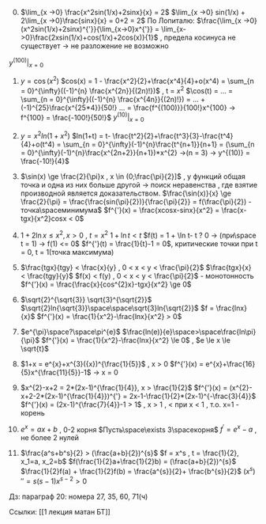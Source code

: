 0) $\lim_{x ->0} \frac{x^2sin(1/x)+2sinx}{x} = 2$ 
$\lim_{x ->0} sin(1/x) + 2\lim_{x ->0}\frac{sinx}{x} = 0+2 = 2$
По Лопиталю:
$\frac{\lim_{x ->0}(x^2sin(1/x)+2sinx)^{'}}{\lim_{x->0}x^{'}} = \lim_{x->0}\frac{2xsin(1/x)+cos(1/x)+2cos(x)}{1}$ , предела косинуса не существует -> не разложение не возможно

$y^{(100)}|_{x = 0}$
1) $y = \cos(x^2)$
$cos(x) = 1 - \frac{x^2}{2}+\frac{x^4}{4}+o(x^4) = \sum_{n = 0}^{\infty}((-1)^{n} \frac{x^{2n}}{(2n)!})$ , t = $x^2$
$\cos(t) = ... = \sum_{n = 0}^{\infty}((-1)^{n} \frac{x^{4n}}{(2n)!}) = ... + (-1)^{25}\frac{x^{25*4}}{50!} ... = \frac{f^{(100)}}{100!}x^{100} -> f^{100} = \frac{-100!}{50!}$
$y^{(10)}|_{x = 0}$
2) $y = x^2ln(1+x^2)$
$ln(1+t) = t- \frac{t^2}{2}+\frac{t^3}{3}-\frac{t^4}{4}+o(t^4) =  \sum_{n = 0}^{\infty}(-1)^{n}\frac{t^{n+1}}{n+1} = (\sum_{n = 0}^{\infty}(-1)^{n}\frac{x^{2n+2}}{n+1})*x^{2} ->(n = 3) -> y^{(10)} = \frac{-10!}{4}$
3) $\sin(x) \ge \frac{2}{\pi}x , x \in (0;\frac{\pi}{2}]$ , у функций общая точка и одна  из них больше другой -> поиск неравенства , где взятие производной является доказательством.
$\frac{\sin(x)}{x} \ge \frac{2}{\pi} = \frac{\frac{sin(\pi}{2})}{\frac{\pi}{2}} = f(\frac{\pi}{2}) - точка\spaceминимума$
$f^{'}(x) = \frac{xcosx-sinx}{x^2} = \frac{x-tgx}{x^2}cosx < 0$

4) $1+2\ln{x} \le x^{2}, x > 0$ , $t = x^{2}$
$1+\ln t < t$   $f(t) = 1 + \ln t-  t ? 0 -> (при\space t = 1) -> f(1) <= 0$
$f^{'}(t) = \frac{1}{t}-1 = 0$, критические точки при t = 0, t = 1(точка максимума)

5) $\frac{tgx}{tgy} < \frac{x}{y} , 0 < x < y < \frac{\pi}{2}$
$\frac{tgx}{x} < \frac{tgy}{y}$
$f(x) < f(y) , 0 < x < y < \frac{\pi}{2}$ - монотонность
$f^{'}(x) = \frac{\frac{x}{cos^{2}x}-tgx}{x^2} \ge 0$

6) $\sqrt{2}^{\sqrt{3}} \sqrt{3}^{\sqrt{2}}$
$\sqrt{2}ln{\sqrt{3}}\space\space\sqrt{3}ln{\sqrt{2}}$
$f  = \frac{lnx}{x}$   $f^{'}(x) = \frac{1}{x^2}-\frac{lnx}{x^2} > 0$

7)  $e^{\pi}\space?\space\pi^{e}$
$\frac{ln(e)}{e}\space>\space\frac{ln\pi}{\pi}$
$f^{'}(x) = \frac{1}{x^2}-\frac{lnx}{x^2} \le 0$ , $e \le x \le \sqrt{t}$

8) $1+x = e^{x}+x^{3}({x})^{\frac{1}{5}}$ , x > 0
$f^{'}(x) = e^{x}+\frac{16}{5}x^{\frac{11}{5}}-1$ -> x = 0

9) $x^{2}-x+2 = 2*(2x-1)^{\frac{1}{4}}, x > \frac{1}{2}$ 
$f^{'}(x) = (x^{2}-x+2-2*(2x-1)^{\frac{1}{4}})^{'} = 2x-1-\frac{1}{2}*(2x-1)^{-\frac{3}{4}}$
$f^{'}(x) = (2x-1)^{\frac{7}{4}}-1 > 1$ , x > 1 , < при x < 1 , т.о. x=1 - корень

10) $e^{x} = ax+b$ , 0-2 корня
$Пусть\space\exists 3\spaceкорня$
$f^{'} = e^{x}-a$ , не более 2 нулей

11) $\frac{a^s+b^s}{2} > (\frac{a+b}{2})^{s}$
$f = x^s , t = \frac{1}{2}, x_1=a, x_2=b$
$f(\frac{1}{2}a+\frac{1}{2}b) = (\frac{a+b}{2})^{s}$
$\frac{1}{2}f(a) + \frac{1}{2}f(b) = \frac{a^{s}}{2}+ \frac{b^{s}}{2}$
$(x^{s})'' = s(s-1)x^{s-2} > 0$

Дз: параграф 20: номера 27, 35, 60, 71(ч)

Ссылки: [[1 лекция матан БТ]]